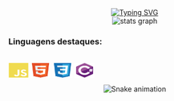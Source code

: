 <div align="center">
<a href="https://git.io/typing-svg"><img src="https://readme-typing-svg.demolab.com?font=Fira+Code&duration=2500&pause=1000&color=77c8f9&width=435&lines=Prazer%2C+meu+nome+%C3%A9+Gabriel+Utyama;Tenho+20+anos e trabalho com Unity/C#" alt="Typing SVG" /></a>
</div>

<div align="center">
  <img src="https://github-readme-stats-sigma-five.vercel.app/api?username=amaytu&hide_title=false&hide_rank=false&show_icons=true&include_all_commits=true&count_private=true&disable_animations=false&theme=dracula&locale=en&hide_border=false&order=1" height="150" alt="stats graph"  />
</div>

<div >
  
### Linguagens destaques:

<div>
  
<div style="display: inline_block"><br>
  <img align="center" alt="-Js" height="30" width="40" src="https://raw.githubusercontent.com/devicons/devicon/master/icons/javascript/javascript-plain.svg">
  <img align="center" alt="HTML" height="30" width="40" src="https://raw.githubusercontent.com/devicons/devicon/master/icons/html5/html5-original.svg">
  <img align="center" alt="CSS" height="30" width="40" src="https://raw.githubusercontent.com/devicons/devicon/master/icons/css3/css3-original.svg">
  <img align="center" alt="Csharp" height="30" width="40" src="https://raw.githubusercontent.com/devicons/devicon/master/icons/csharp/csharp-original.svg">
</div>


<div align="center">

  ![Snake animation](https://github.com/amaytu/amaytus/blob/output/github-contribution-grid-snake.svg)
  
</div>
